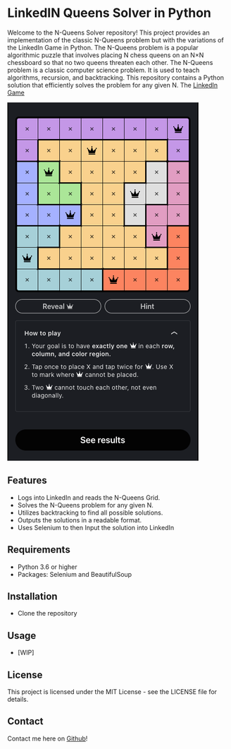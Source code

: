 # LinkedIN Queens Solver in Python

Welcome to the N-Queens Solver repository! This project provides an implementation of the classic N-Queens problem but with the variations of the LinkedIn Game in Python. The N-Queens problem is a popular algorithmic puzzle that involves placing N chess queens on an N×N chessboard so that no two queens threaten each other.
The N-Queens problem is a classic computer science problem. It is used to teach algorithms, recursion, and backtracking. This repository contains a Python solution that efficiently solves the problem for any given N. The [LinkedIn Game](https://www.linkedin.com/games/queens/) 

![Image](queens_screenshot.png)

## Features

- Logs into LinkedIn and reads the N-Queens Grid.
- Solves the N-Queens problem for any given N.
- Utilizes backtracking to find all possible solutions.
- Outputs the solutions in a readable format.
- Uses Selenium to then Input the solution into LinkedIn

## Requirements

- Python 3.6 or higher
- Packages: Selenium and BeautifulSoup

## Installation

- Clone the repository

## Usage 

- [WIP]

## License

This project is licensed under the MIT License - see the LICENSE file for details.

## Contact

Contact me here on [Github](https://github.com/sunkakar)! 
